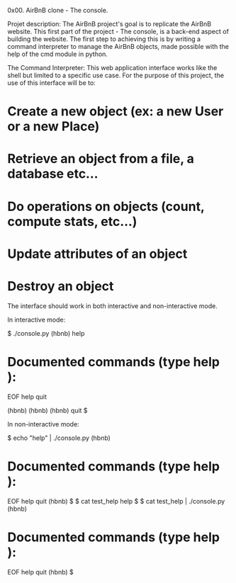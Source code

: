 0x00. AirBnB clone - The console.

Projet description:
The AirBnB project's goal is to replicate the AirBnB website. This first part of the project - The console, is a back-end aspect of building the website. The first step to achieving this is by writing a command interpreter to manage the AirBnB objects, made  possible with the help of the cmd module in python.

The Command Interpreter:
This web application interface works like the shell but limited to a specific use case. For the purpose of this project, the use of this interface will be to:
# Create a new object (ex: a new User or a new Place)
# Retrieve an object from a file, a database etc…
# Do operations on objects (count, compute stats, etc…)
# Update attributes of an object
# Destroy an object

The interface should work in both interactive and non-interactive mode.

In interactive mode:

$ ./console.py
(hbnb) help

Documented commands (type help <topic>):
========================================
EOF  help  quit

(hbnb) 
(hbnb) 
(hbnb) quit
$

In non-interactive mode:

$ echo "help" | ./console.py
(hbnb)

Documented commands (type help <topic>):
========================================
EOF  help  quit
(hbnb) 
$
$ cat test_help
help
$
$ cat test_help | ./console.py
(hbnb)

Documented commands (type help <topic>):
========================================
EOF  help  quit
(hbnb) 
$
